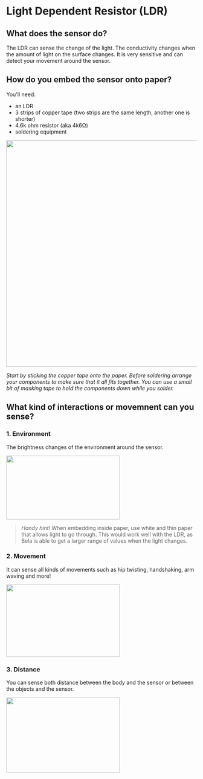 # **Light Dependent Resistor (LDR)**
## **What does the sensor do?**
The LDR can sense the change of the light. The conductivity changes when the amount of light on the surface changes. It is very sensitive and can detect your movement around the sensor.

## **How do you embed the sensor onto paper?**
You'll need:
- an LDR
- 3 strips of copper tape (two strips are the same length, another one is shorter)
- 4.6k ohm resistor (aka 4k6Ω)
- soldering equipment

<img src="https://github.research.its.qmul.ac.uk/mpx380/bela_crafts/blob/master/LDR/ldr_3.png" width="600" />

*Start by sticking the copper tape onto the paper. Before soldering arrange your components to make sure that it all fits together. You can use a small bit of masking tape to hold the components down while you solder.*

## **What kind of interactions or movemnent can you sense?**
### 1. Environment
The brightness changes of the environment around the sensor.

<img src="https://github.research.its.qmul.ac.uk/eex109/bela_crafts/blob/master/LDR/LDR_ENVIRONMENT.gif" width="300" height="169"/>

>*Handy hint!*
>When embedding inside paper, use white and thin paper that allows light to go through. This would work well with the LDR, as Bela is able to get a larger range of values when the light changes.

### 2. Movement 
It can sense all kinds of movements such as hip twisting, handshaking, arm waving and more!

<img src="https://github.research.its.qmul.ac.uk/eex109/bela_crafts/blob/master/LDR/LDR_shaking.gif" width="300" height="192"/>

### 3. Distance
You can sense both distance between the body and the sensor or between the objects and the sensor.

<img src="https://github.research.its.qmul.ac.uk/eex109/bela_crafts/blob/master/LDR/yellow.gif" width="300" height="200"/>

